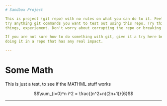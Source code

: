 ```yaml
---
# Sandbox Project

This is project (git repo) with no rules on what you can do to it. Feel free to
try anything git commands you want to test out using this repo. Try things, test
things, experiement. Don't worry about corrupting the repo or breaking anything.

If you are not sure how to do something with git, give it a try here before
doing it in a repo that has any real impact.

---
```


# Some Math

This is just a test, to see if the MATHML stuff works

$$\sum_{i=0}^n i^2 = \frac{(n^2+n)(2n+1)}{6}$$

---
